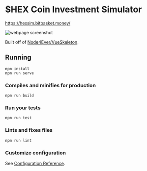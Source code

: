 # $HEX Coin Investment Simulator

https://hexsim.bitbasket.money/

![webpage screenshot](https://user-images.githubusercontent.com/1125541/105226802-15597080-5b26-11eb-8e06-2a7073d17da3.png)

Built off of [Node4Ever/VueSkeleton](https://github.com/Node4Ever/VueSkeleton).

## Running

    npm install
    npm run serve

### Compiles and minifies for production
```
npm run build
```

### Run your tests
```
npm run test
```

### Lints and fixes files
```
npm run lint
```

### Customize configuration
See [Configuration Reference](https://cli.vuejs.org/config/).
